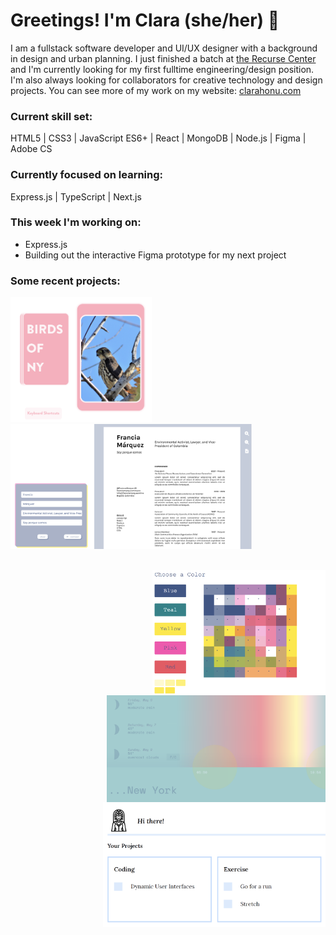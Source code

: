 # Greetings! I'm Clara (she/her) 🌱 

I am a fullstack software developer and UI/UX designer with a background in design and urban planning. I just finished a batch at [the Recurse Center](https://www.recurse.com/about) and I'm currently looking for my first fulltime engineering/design position. I'm also always looking for collaborators for creative technology and design projects. You can see more of my work on my website: <a href ="https://clarahonu.com">clarahonu.com</a>

### Current skill set:
HTML5 | CSS3 | JavaScript ES6+ | React | MongoDB | Node.js | Figma | Adobe CS

### Currently focused on learning:
Express.js | TypeScript | Next.js

### This week I'm working on:
- Express.js
- Building out the interactive Figma prototype for my next project 

### Some recent projects:
<a href="https://github.com/xewar/memoryCard">
<img src="https://github.com/xewar/projectThumbnails/blob/78a671e8a9e1d9f81eadb9d65aa2c61897d97d00/birdsOfNY2.png" height="200" alt="Birds of NY"></a>
<a href="https://github.com/xewar/cv-builder">
<img src="https://github.com/xewar/projectThumbnails/blob/7748307293ac9c726d2cdf4a89ba3f5cc829b40b/cvBuilder2.png" height="200" alt="CV Builder"></a>
  <br></br>
  
  <a href="https://github.com/xewar/etch-a-sketch/"><img align="right" src="https://github.com/xewar/projectThumbnails/blob/eac75ed24fa52f136b1d08ab36099e5fe7bbb612/etchASketch.png" height="200"></a><a href="https://github.com/xewar/weatherApp">  <img align="right" alt="Weather App" src="https://github.com/xewar/weatherApp/blob/623bbc1633a844fbcaa61767a4629da7046055f0/src/projectThumbnail.png" width="350"></a>
<br></br>

<a href="https://github.com/xewar/to-do-list/">
<img align="right" src="https://github.com/xewar/projectThumbnails/blob/56f419dd9d1148b3ac97cc690b6df82e6c90136e/todoList.png" height="200"></a>

